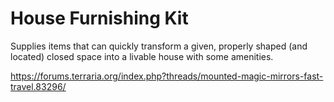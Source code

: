 # House Furnishing Kit

Supplies items that can quickly transform a given, properly shaped (and located) closed space into a livable house with some amenities.

https://forums.terraria.org/index.php?threads/mounted-magic-mirrors-fast-travel.83296/